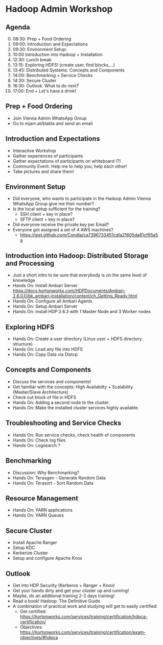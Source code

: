 # Hadoop Admin Workshop

## Agenda

0. 08:30: Prep + Food Ordering
0. 09:00: Introduction and Expectations
0. 09:30: Environment Setup:
0. 10:00 Introduction into Hadoop + Installation
0. 12:30: Lunch break
0. 13:15: Exploring HDFS! (create user, find blocks,...)
0. 13:45: Distributed Systems: Concepts and Components
0. 14:00: Benchmarking + Service Checks
0. 14:30: Secure Cluster
0. 16:30: Outlook. What to do next?
0. 17:00: End + Let's have a drink!

## Prep + Food Ordering

* Join Vienna Admin WhatsApp Group
* Go to mjam.at/blabla and send an email

## Introduction and Expectations
* Interactive Workshop
* Gather experiences of participants
* Gather expectations of participants on whiteboard (?)
* Community Event: Help me to help you; help each other!
* Take pictures and share them!

## Environment Setup
* Did everyone, who wants to participate in the Hadoop Admin Vienna WhatsApp Group give me their number?
* Is the local setup sufficient for the training?
  * SSH client + key in place?
  * SFTP client + key in place?
* Did everyone receive the private key per Email?
* Everyone got assigned a set of 4 AWS machines?
  * https://gist.github.com/Condla/ca7396733451cafa21605da81cf95a5a

## Introduction into Hadoop: Distributed Storage and Processing

* Just a short intro to be sure that everybody is on the same level of knowledge
* Hands On: Install Ambari Server
https://docs.hortonworks.com/HDPDocuments/Ambari-2.6.0.0/bk_ambari-installation/content/ch_Getting_Ready.html
* Hands On: Configure all Ambari Agents
* Hands On: Setup Ambari Server
* Hands On: Install HDP 2.6.3 with 1 Master Node and 3 Worker nodes

## Exploring HDFS
* Hands On: Create a user directory (Linux user + HDFS directory structure)
* Hands On: Load any file into HDFS
* Hands On: Copy Data via Distcp

## Concepts and Components

* Discuss the services and components!
* Get familiar with the concepts: High Availabilty + Scalability (Master/Slave Architecture)
* Check out block of file in HDFS
* Hands On: Adding a second node to the cluster.
* Hands On: Make the installed cluster services highly available.

## Troubleshooting and Service Checks

* Hands On: Run service checks, check health of components
* Hands On: Check log files
* Hands On: Logsearch ?

## Benchmarking

* Discussion: Why Benchmarking?
* Hands On: Terasgen - Generate Random Data
* Hands On: Terasort - Sort Random Data

## Resource Management

* Hands On: YARN applications
* Hands On: YARN Queues

## Secure Cluster

* Install Apache Ranger
* Setup KDC
* Kerberize Cluster
* Setup and configure Apache Knox

## Outlook

* Get into HDP Security (Kerberos + Ranger + Knox)
* Get your hands dirty and get your cluster up and running!
* Maybe, do an additional training 2-3 days training!
* Read a book! Hadoop: The Definitive Guide
* A combination of practical work and studying will get to easily certified:
  * Get certified: https://hortonworks.com/services/training/certification/hdpca-certification/
  * Objectives: https://hortonworks.com/services/training/certification/exam-objectives/#hdpca
